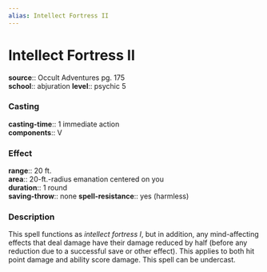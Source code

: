 ```yaml
---
alias: Intellect Fortress II
---
```


# Intellect Fortress II 

**source**:: Occult Adventures pg. 175  
**school**:: abjuration
**level**:: psychic 5

### Casting 

**casting-time**:: 1 immediate action  
**components**:: V

### Effect 

**range**:: 20 ft.  
**area**:: 20-ft.-radius emanation centered on you  
**duration**:: 1 round  
**saving-throw**:: none
**spell-resistance**:: yes (harmless)

### Description 

This spell functions as *intellect fortress I*, but in addition, any mind-affecting effects that deal damage have their damage reduced by half (before any reduction due to a successful save or other effect). This applies to both hit point damage and ability score damage. This spell can be undercast.

